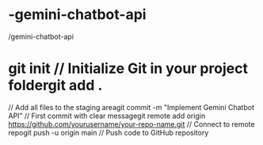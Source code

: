 # -gemini-chatbot-api
/gemini-chatbot-api
# git init // Initialize Git in your project foldergit add . 
// Add all files to the staging areagit commit -m "Implement Gemini Chatbot API” 
// First commit with clear messagegit remote add origin https://github.com/yourusername/your-repo-name.git 
// Connect to remote repogit push -u origin main 
// Push code to GitHub repository
